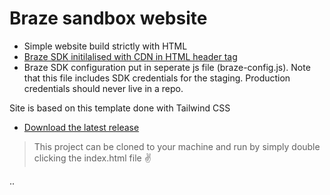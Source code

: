 # Braze sandbox website

* Simple website build strictly with HTML
* [Braze SDK initilalised with CDN in HTML header tag](https://www.braze.com/docs/developer_guide/platform_integration_guides/web/initial_sdk_setup/#install-cdn)
* Braze SDK configuration put in seperate js file (braze-config.js). Note that this file includes SDK credentials for the staging. Production credentials should never live in a repo.  

Site is based on this template done with Tailwind CSS
* [Download the latest release](https://github.com/tailwindtoolbox/Landing-Page/archive/master.zip)

> This project can be cloned to your machine and run by simply double clicking the index.html file ✌️

..